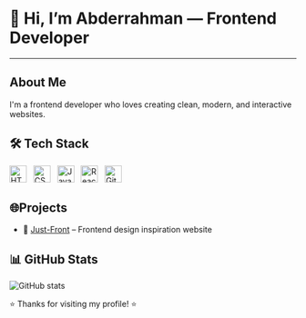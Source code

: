 # 👋 Hi, I’m Abderrahman — Frontend Developer

---

## About Me
I'm a frontend developer who loves creating clean, modern, and interactive websites.




## 🛠 Tech Stack
<p align="left">
  <img alt="HTML5" src="https://cdn.jsdelivr.net/gh/devicons/devicon/icons/html5/html5-original.svg" width="30" height="30" />&nbsp;&nbsp;
  <img alt="CSS3" src="https://cdn.jsdelivr.net/gh/devicons/devicon/icons/css3/css3-original.svg" width="30" height="30" />&nbsp;&nbsp;
  <img alt="JavaScript" src="https://cdn.jsdelivr.net/gh/devicons/devicon/icons/javascript/javascript-original.svg" width="30" height="30" />&nbsp;&nbsp;
  <img alt="React" src="https://cdn.jsdelivr.net/gh/devicons/devicon/icons/react/react-original.svg" width="30" height="30" />&nbsp;&nbsp;
  <img alt="Git" src="https://cdn.jsdelivr.net/gh/devicons/devicon/icons/git/git-original.svg" width="30" height="30" />
</p>




                                                                                           


## 🌐Projects
- 🎯 [Just-Front](https://dev-just-front.vercel.app) – Frontend design inspiration website


## 📊 GitHub Stats

![GitHub stats](https://github-readme-stats.vercel.app/api?username=dev-abderrahman&show_icons=true&theme=tokyonight)


⭐ Thanks for visiting my profile! ⭐
